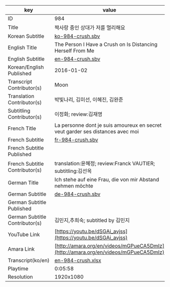 |  key  |  value  |
|-------|---------|
| ID            | 984 |
| Title         | 짝사랑 중인 상대가 저를 멀리해요 |
| Korean Subtitle | [ko-984-crush.sbv](https://github.com/jungtosociety/dharma-qna/raw/master/sub/984/ko-984-crush.sbv) |
| English Title | The Person I Have a Crush on Is Distancing Herself From Me |
| English Subtitle | [en-984-crush.sbv](https://github.com/jungtosociety/dharma-qna/raw/master/sub/984/en-984-crush.sbv) |
| Korean/English Published     | 2016-01-02 |
| Transcript Contributor(s)   | Moon |
| Translation Contributor(s)   | 박빛나리, 김미선, 이혜진, 김완준 |
| Subtitling Contributor(s)   | 이정화; review:김재명 |
| French Title | La personne dont je suis amoureux en secret veut garder ses distances avec moi |
| French Subtitle | [fr-984-crush.sbv](https://github.com/jungtosociety/dharma-qna/raw/master/sub/984/fr-984-crush.sbv) |
| French Subtitle Published |  |
| French Subtitle Contributor(s) | translation:윤혜정; review:Franck VAUTIER; subtitling:김선옥 |
| German Title | Ich stehe auf eine Frau, die von mir Abstand nehmen möchte |
| German Subtitle | [de-984-crush.sbv](https://github.com/jungtosociety/dharma-qna/raw/master/sub/984/de-984-crush.sbv) |
| German Subtitle Published |  |
| German Subtitle Contributor(s) | 김민지,추희숙; subtitled by 김민지 |
| YouTube Link  | [https://youtu.be/dSGAi_avjss](https://youtu.be/dSGAi_avjss) |
| Amara Link    | [http://amara.org/en/videos/mGPueCA5DmIz](http://amara.org/en/videos/mGPueCA5DmIz) |
| Transcript(ko/en) | [en-984-crush.xlsx](https://github.com/jungtosociety/dharma-qna/raw/master/sub/984/en-984-crush.xlsx) |
| Playtime | 0:05:58 |
| Resolution | 1920x1080|
